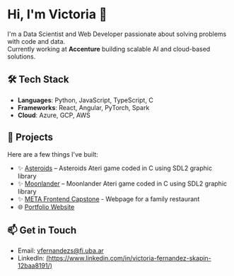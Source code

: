 # Hi, I'm Victoria 👋

I'm a Data Scientist and Web Developer passionate about solving problems with code and data.  
Currently working at **Accenture** building scalable AI and cloud-based solutions.

## 🛠️ Tech Stack
- **Languages**: Python, JavaScript, TypeScript, C
- **Frameworks**: React, Angular, PyTorch, Spark
- **Cloud**: Azure, GCP, AWS

## 📂 Projects
Here are a few things I've built:
- ✨ [Asteroids](https://github.com/victoriaskapin/asteroids) – Asteroids Ateri game coded in C using SDL2 graphic library
- ✨ [Moonlander](https://github.com/victoriaskapin/Moonlander) – Moonlander Ateri game coded in C using SDL2 graphic library
- ✨ [META Frontend Capstone](https://github.com/victoriaskapin/meta_front_end_capstone) - Webpage for a family restaurant
- 🌐 [Portfolio Website](link)

## 📫 Get in Touch
- Email: vfernandezs@fi.uba.ar
- LinkedIn: [(https://www.linkedin.com/in/victoria-fernandez-skapin-12baa8191/)](#)
